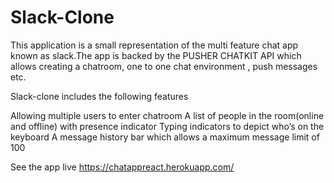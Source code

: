 # Slack-Clone
This application is a small representation  of the multi feature chat app known as slack.The app is backed by  the PUSHER CHATKIT API which allows creating a chatroom, one to one chat environment , push messages etc.

Slack-clone includes the following features

  Allowing multiple users to enter chatroom
  A list of people in the room(online and offline) with presence indicator
  Typing indicators to depict who’s on the keyboard
  A message history bar which allows a maximum message limit of 100

See the app live  https://chatappreact.herokuapp.com/